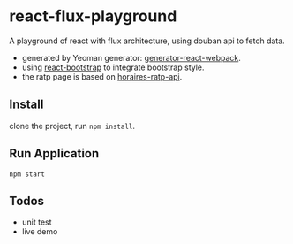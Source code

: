 # react-flux-playground
A playground of react with flux architecture, using douban api to fetch data. 
* generated by Yeoman generator: [generator-react-webpack](https://github.com/newtriks/generator-react-webpack). 
* using [react-bootstrap](https://react-bootstrap.github.io/) to integrate bootstrap style.
* the ratp page is based on [horaires-ratp-api](https://github.com/pgrimaud/horaires-ratp-api).

## Install
clone the project, run `npm install`.

## Run Application
`npm start`

## Todos
* unit test
* live demo


